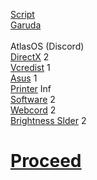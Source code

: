 [Script](https://raw.githubusercontent.com/hookstdev/OmniGuides/omni/Software/Linux.txt)<br>
[Garuda](https://iso.builds.garudalinux.org/iso/garuda/dr460nized/220909/)<br><br>
AtlasOS (Discord)<br>
[DirectX](https://www.microsoft.com/en-us/download/details.aspx?id=35) 2<br> 
[Vcredist](https://github.com/abbodi1406/vcredist/releases) 1<br> 
[Asus](https://www.asus.com/in/Laptops/For-Gaming/TUF-Gaming/ASUS-TUF-Gaming-F15/HelpDesk_Download/) 1<br> 
[Printer](https://www.epson.co.in/Support/Printers/All-In-One/L-Series/Epson-L3210/s/SPT_C11CJ68506) Inf<br> 
[Software](https://raw.githubusercontent.com/hookstdev/OmniGuides/omni/Software/Windows.txt) 2<br>
[Webcord](https://github.com/SpacingBat3/WebCord/releases) 2 <br>
[Brightness Slder](https://github.com/blackholeearth/Win10_BrightnessSlider/releases) 2

# [Proceed](https://github.com/hookstdev/OmniGuides/blob/omni/OS/Wifi.md)
